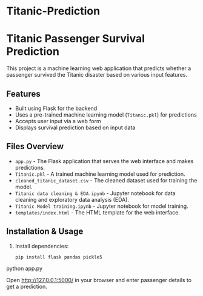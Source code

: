 # Titanic-Prediction

# Titanic Passenger Survival Prediction

This project is a machine learning web application that predicts whether a passenger survived the Titanic disaster based on various input features.

## Features
- Built using Flask for the backend
- Uses a pre-trained machine learning model (`Titanic.pkl`) for predictions
- Accepts user input via a web form
- Displays survival prediction based on input data

## Files Overview
- `app.py` - The Flask application that serves the web interface and makes predictions.
- `Titanic.pkl` - A trained machine learning model used for prediction.
- `cleaned_titanic_dataset.csv` - The cleaned dataset used for training the model.
- `Titanic data cleaning & EDA.ipynb` - Jupyter notebook for data cleaning and exploratory data analysis (EDA).
- `Titanic Model training.ipynb` - Jupyter notebook for model training.
- `templates/index.html` - The HTML template for the web interface.

## Installation & Usage
1. Install dependencies:
   ```bash
   pip install flask pandas pickle5

python app.py

Open http://127.0.0.1:5000/ in your browser and enter passenger details to get a prediction.
